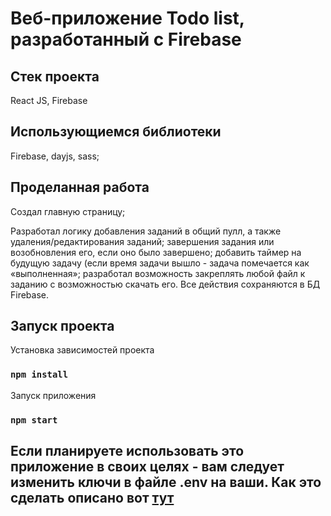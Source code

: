# Веб-приложение Todo list, разработанный с Firebase

## Стек проекта
React JS, Firebase

## Использующиемся библиотеки
Firebase, dayjs, sass; 

## Проделанная работа
Создал главную страницу;

Разработал логику добавления заданий в общий пулл, а также удаления/редактирования заданий; завершения задания или возобновления его, если оно было завершено; добавить таймер на будущую задачу (если время задачи вышло - задача помечается как «выполненная»; разработал возможность закреплять любой файл к заданию с возможностью скачать его. Все действия сохраняются в БД Firebase.

## Запуск проекта

Установка зависимостей проекта

### `npm install`

Запуск приложения

### `npm start`

## Если планируете использовать это приложение в своих целях - вам следует изменить ключи в файле .env на ваши. Как это сделать описано вот [тут](https://firebase.google.com/docs/web/setup?authuser=0&hl=en])
